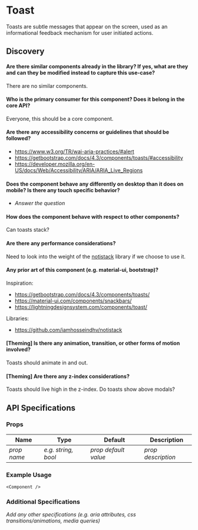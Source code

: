 Toast
=====

Toasts are subtle messages that appear on the screen, used as an informational feedback mechanism for user initiated actions.

Discovery
---------

#### Are there similar components already in the library? If yes, what are they and can they be modified instead to capture this use-case?

There are no similar components.

#### Who is the primary consumer for this component? Does it belong in the core API?

Everyone, this should be a core component.

#### Are there any accessibility concerns or guidelines that should be followed?

* https://www.w3.org/TR/wai-aria-practices/#alert
* https://getbootstrap.com/docs/4.3/components/toasts/#accessibility
* https://developer.mozilla.org/en-US/docs/Web/Accessibility/ARIA/ARIA_Live_Regions

#### Does the component behave any differently on desktop than it does on mobile? Is there any touch specific behavior?

* *Answer the question*

#### How does the component behave with respect to other components?

Can toasts stack?

#### Are there any performance considerations?

Need to look into the weight of the [notistack](https://github.com/iamhosseindhv/notistack) library if we choose to use it.

#### Any prior art of this component (e.g. material-ui, bootstrap)?

Inspiration:

* https://getbootstrap.com/docs/4.3/components/toasts/
* https://material-ui.com/components/snackbars/
* https://lightningdesignsystem.com/components/toast/

Libraries:

* https://github.com/iamhosseindhv/notistack

#### [Theming] Is there any animation, transition, or other forms of motion involved?

Toasts should animate in and out.

#### [Theming] Are there any z-index considerations?

Toasts should live high in the z-index. Do toasts show above modals?

API Specifications
------------------

### Props

| Name | Type | Default | Description |
| ---- | ---- | ------- | ----------- |
| *prop name* | *e.g. string, bool* | *prop default value* | *prop description* |

### Example Usage

    <Component />

### Additional Specifications

*Add any other specifications (e.g. aria attributes, css transitions/animations, media queries)*
